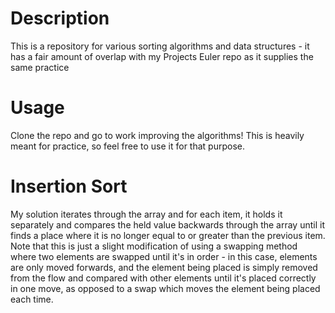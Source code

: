 # Description

This is a repository for various sorting algorithms and data structures - it
has a fair amount of overlap with my Projects Euler repo as it supplies the
same practice

# Usage

Clone the repo and go to work improving the algorithms! This is heavily meant
for practice, so feel free to use it for that purpose.

# Insertion Sort

My solution iterates through the array and for each item, it holds it separately
and compares the held value backwards through the array until it finds a
place where it is no longer equal to or greater than the previous item. Note
that this is just a slight modification of using a swapping method where two
elements are swapped until it's in order - in this case, elements are only moved
forwards, and the element being placed is simply removed from the flow and
compared with other elements until it's placed correctly in one move, as
opposed to a swap which moves the element being placed each time.
